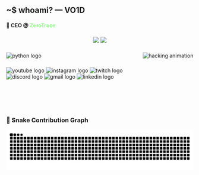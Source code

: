 <h2 align="left">~$ whoami? — VO1D</h2>
<h4 align="left">👾 CEO @ <span style="color:#8aff80">ZeroTrace</span></h4>

###

<div align="center">
<img src="https://github-readme-stats.vercel.app/api?username=VO1D503&show_icons=true&include_all_commits=true&count_private=true&hide_border=true&bg_color=000000&title_color=ffffff&text_color=ffffff&icon_color=ffffff" height="150" />
<img src="https://github-readme-stats.vercel.app/api/top-langs/?username=VO1D503&layout=compact&hide_border=true&bg_color=000000&title_color=ffffff&text_color=ffffff&icon_color=ffffff" height="150" />
</div>

###

<img align="right" height="150" src="https://i.imgur.com/IDyWq9l.gif" alt="hacking animation" />

###

<div align="left">
<img src="https://cdn.jsdelivr.net/gh/devicons/devicon/icons/python/python-original.svg" height="30" width="30" alt="python logo" />
<img width="25" />
</div>

###

<div align="left">
  <img src="https://img.shields.io/static/v1?message=Youtube&logo=youtube&label=&color=FF0000&logoColor=white&labelColor=&style=for-the-badge" height="35" alt="youtube logo"  />
  <img src="https://img.shields.io/static/v1?message=Instagram&logo=instagram&label=&color=E4405F&logoColor=white&labelColor=&style=for-the-badge" height="35" alt="instagram logo"  />
  <img src="https://img.shields.io/static/v1?message=Twitch&logo=twitch&label=&color=9146FF&logoColor=white&labelColor=&style=for-the-badge" height="35" alt="twitch logo"  />
  <img src="https://img.shields.io/static/v1?message=Discord&logo=discord&label=&color=7289DA&logoColor=white&labelColor=&style=for-the-badge" height="35" alt="discord logo"  />
  <img src="https://img.shields.io/static/v1?message=Gmail&logo=gmail&label=&color=D14836&logoColor=white&labelColor=&style=for-the-badge" height="35" alt="gmail logo"  />
  <img src="https://img.shields.io/static/v1?message=LinkedIn&logo=linkedin&label=&color=0077B5&logoColor=white&labelColor=&style=for-the-badge" height="35" alt="linkedin logo"  />
</div>

###

<br clear="both">

### 🐍 Snake Contribution Graph

![snake gif](https://github.com/VO1D503/VO1D503/blob/output/github-snake-dark.svg)
